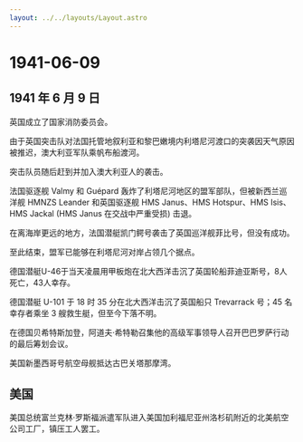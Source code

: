 ```yaml
---
layout: ../../layouts/Layout.astro
---
```


# 1941-06-09

## 1941 年 6 月 9 日

英国成立了国家消防委员会。

由于英国突击队对法国托管地叙利亚和黎巴嫩境内利塔尼河渡口的突袭因天气原因被推迟，澳大利亚军队乘帆布船渡河。

突击队员随后赶到并加入澳大利亚人的袭击。

法国驱逐舰 Valmy 和 Guépard
轰炸了利塔尼河地区的盟军部队，但被新西兰巡洋舰 HMNZS Leander
和英国驱逐舰 HMS Janus、HMS Hotspur、HMS Isis、HMS Jackal (HMS Janus
在交战中严重受损) 击退。

在离海岸更远的地方，法国潜艇凯门鳄号袭击了英国巡洋舰菲比号，但没有成功。

至此结束，盟军已能够在利塔尼河对岸占领几个据点。

德国潜艇U-46于当天凌晨用甲板炮在北大西洋击沉了英国轮船菲迪亚斯号，8人死亡，43人幸存。

德国潜艇 U-101 于 18 时 35 分在北大西洋击沉了英国船只 Trevarrack 号；45
名幸存者乘坐 3 艘救生艇，但至今下落不明。

在德国贝希特斯加登，阿道夫·希特勒召集他的高级军事领导人召开巴巴罗萨行动的最后筹划会议。

美国新墨西哥号航空母舰抵达古巴关塔那摩湾。

## 美国

美国总统富兰克林·罗斯福派遣军队进入美国加利福尼亚州洛杉矶附近的北美航空公司工厂，镇压工人罢工。